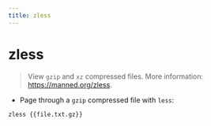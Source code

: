 ```yaml
---
title: zless
---
```

# zless

> View `gzip` and `xz` compressed files.
> More information: <https://manned.org/zless>.

- Page through a `gzip` compressed file with `less`:

`zless {{file.txt.gz}}`
